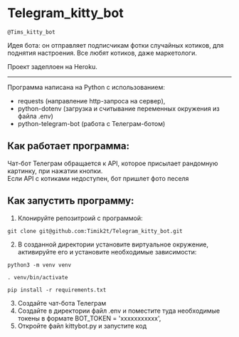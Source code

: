 # Telegram_kitty_bot

```
@Tims_kitty_bot
```
Идея бота: он отправляет подписчикам фотки случайных котиков, для поднятия настроения. Все любят котиков, даже маркетологи.

Проект задеплоен на Heroku.
___________________________________________________
Программа написана на Python с использованием:
- requests (направление http-запроса на сервер),
- python-dotenv (загрузка и считывание переменных окружения из файла .env)
- python-telegram-bot (работа с Телеграм-ботом)

## Как работает программа:
Чат-бот Телеграм обращается к API, которое присылает рандомную картинку, при нажатии кнопки.  
Если API с котиками недоступен, бот пришлет фото песеля

## Как запустить программу:

1) Клонируйте репозитроий с программой:
```
git clone git@github.com:Timik2t/Telegram_kitty_bot.git
```
2) В созданной директории установите виртуальное окружение, активируйте его и установите необходимые зависимости:
```
python3 -m venv venv
```
```
. venv/bin/activate
```
```
pip install -r requirements.txt
```
3) Создайте чат-бота Телеграм
4) Создайте в директории файл .env и поместите туда необходимые токены в формате BOT_TOKEN = 'ххххххххххх',
5) Откройте файл kittybot.py и запустите код


